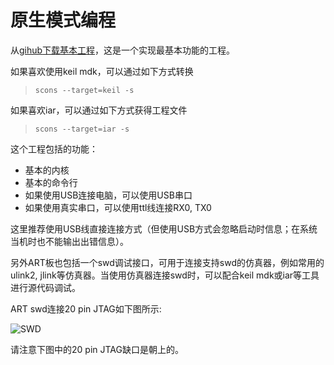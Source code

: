 # 原生模式编程 #

从[gihub](https://github.com/RT-Thread/ART)[下载基本工程](https://github.com/RT-Thread/ART/tree/master/software/basic)，这是一个实现最基本功能的工程。

如果喜欢使用keil mdk，可以通过如下方式转换
> `scons --target=keil -s`

如果喜欢iar，可以通过如下方式获得工程文件
> `scons --target=iar -s`

这个工程包括的功能：

- 基本的内核
- 基本的命令行
- 如果使用USB连接电脑，可以使用USB串口
- 如果使用真实串口，可以使用ttl线连接RX0, TX0

这里推荐使用USB线直接连接方式（但使用USB方式会忽略启动时信息；在系统当机时也不能输出出错信息）。

另外ART板也包括一个swd调试接口，可用于连接支持swd的仿真器，例如常用的ulink2, jlink等仿真器。当使用仿真器连接swd时，可以配合keil mdk或iar等工具进行源代码调试。

ART swd连接20 pin JTAG如下图所示:

![SWD](http://github.com/BernardXiong/myworking/raw/master/ART/swd.png)

请注意下图中的20 pin JTAG缺口是朝上的。